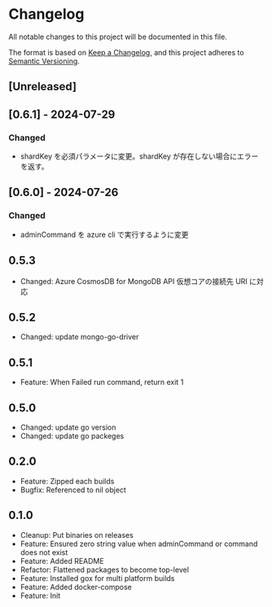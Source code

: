 # Changelog

All notable changes to this project will be documented in this file.

The format is based on [Keep a Changelog](https://keepachangelog.com/en/1.0.0/),
and this project adheres to [Semantic Versioning](https://semver.org/spec/v2.0.0.html).

## [Unreleased]

## [0.6.1] - 2024-07-29

### Changed

- shardKey を必須パラメータに変更。shardKey が存在しない場合にエラーを返す。

## [0.6.0] - 2024-07-26

### Changed

- adminCommand を azure cli で実行するように変更

## 0.5.3

- Changed: Azure CosmosDB for MongoDB API 仮想コアの接続先 URI に対応

## 0.5.2

- Changed: update mongo-go-driver

## 0.5.1

- Feature: When Failed run command, return exit 1

## 0.5.0

- Changed: update go version
- Changed: update go packeges

## 0.2.0

- Feature: Zipped each builds
- Bugfix: Referenced to nil object

## 0.1.0

- Cleanup: Put binaries on releases
- Feature: Ensured zero string value when adminCommand or command does not exist
- Feature: Added README
- Refactor: Flattened packages to become top-level
- Feature: Installed gox for multi platform builds
- Feature: Added docker-compose
- Feature: Init
